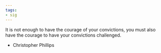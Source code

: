 ```yaml
---
tags:
- sig
---
```




It is not enough to have the courage of your convictions, you must also have the courage to have your convictions challenged.

- Christopher Phillips